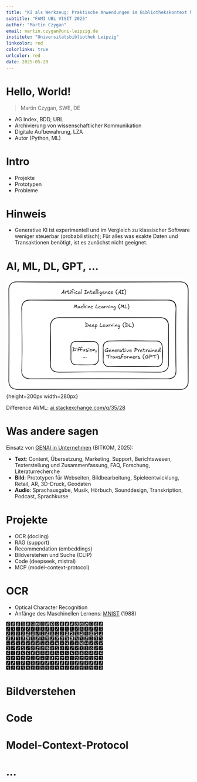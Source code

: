 ```yaml
---
title: "KI als Werkzeug: Praktische Anwendungen im Bibliothekskontext heute und morgen"
subtitle: "FAMI UBL VISIT 2025"
author: "Martin Czygan"
email: martin.czygan@uni-leipzig.de
institute: "Universitätsbibliothek Leipzig"
linkcolor: red
colorlinks: true
urlcolor: red
date: 2025-05-20
---
```


# Hello, World!

> Martin Czygan, SWE, DE

* AG Index, BDD, UBL
* Archivierung von wissenschaftlicher Kommunikation
* Digitale Aufbewahrung, LZA
* Autor (Python, ML)

# Intro

* Projekte
* Prototypen
* Probleme

# Hinweis

* Generative KI ist experimentell und im Vergleich zu klassischer Software
  weniger steuerbar (probabilistisch); Für alles was exakte Daten und
Transaktionen benötigt, ist es zunächst nicht geeignet.

# AI, ML, DL, GPT, ...

![](static/REL-1.png){height=200px width=280px}

Difference AI/ML: [ai.stackexchange.com/q/35/28](https://ai.stackexchange.com/q/35/28)

# Was andere sagen

Einsatz von [GENAI in Unternehmen](https://www.bitkom.org/sites/main/files/2024-02/Bitkom-Leitfaden-Generative-KI-im-Unternehmen.pdf) (BITKOM, 2025):

* **Text**: Content, Übersetzung, Marketing, Support, Berichtswesen, Texterstellung und Zusammenfassung, FAQ, Forschung, Literaturrecherche
* **Bild**: Prototypen für Webseiten, Bildbearbeitung, Spieleentwicklung, Retail, AR, 3D-Druck, Geodaten
* **Audio**: Sprachausgabe, Musik, Hörbuch, Sounddesign, Transkription, Podcast, Sprachkurse


# Projekte

* OCR (docling)
* RAG (support)
* Recommendation (embeddings)
* Bildverstehen und Suche (CLIP)
* Code (deepseek, mistral)
* MCP (model-context-protocol)

# OCR

* Optical Character Recognition
* Anfänge des Maschinellen Lernens: [MNIST](https://en.wikipedia.org/wiki/MNIST_database) (1988)

![](static/mnist-80.png)

# Bildverstehen

# Code

# Model-Context-Protocol

# ...
